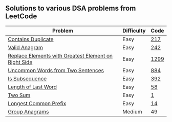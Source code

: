 ## Solutions to various DSA problems from LeetCode 
| Problem | Difficulty | Code |
|----------|----------|----------|
| [Contains Duplicate](https://leetcode.com/problems/contains-duplicate/)   | Easy   | [217](https://github.com/its07195/LeetCode-DSA-Python-Solutions/blob/main/Arrays%20and%20Hashing/217.py)   |
| [Valid Anagram](https://leetcode.com/problems/valid-anagram/)  | Easy   | [242](https://github.com/its07195/LeetCode-DSA-Python-Solutions/blob/main/Arrays%20and%20Hashing/242.py)   |
| [Replace Elements with Greatest Element on Right Side](https://leetcode.com/problems/replace-elements-with-greatest-element-on-right-side/)   | Easy   | [1299](https://github.com/its07195/LeetCode-DSA-Python-Solutions/blob/main/Arrays%20and%20Hashing/1299.py)   |
|[Uncommon Words from Two Sentences](https://leetcode.com/problems/uncommon-words-from-two-sentences/description/)| Easy | [884](https://github.com/its07195/LeetCode-DSA-Python-Solutions/blob/main/Arrays%20and%20Hashing/884.py)
|[Is Subsequence](https://leetcode.com/problems/is-subsequence/description/)|Easy|[392](https://github.com/its07195/LeetCode-DSA-Python-Solutions/blob/main/Arrays%20and%20Hashing/392.py)|
|[Length of Last Word](https://leetcode.com/problems/length-of-last-word/)|Easy|[58](https://github.com/its07195/LeetCode-DSA-Python-Solutions/blob/main/Arrays%20and%20Hashing/58.py)|
|[Two Sum](https://leetcode.com/problems/two-sum/)|Easy|[1](https://github.com/its07195/LeetCode-DSA-Python-Solutions/blob/main/Arrays%20and%20Hashing/1.py)|
|[Longest Common Prefix](https://leetcode.com/problems/longest-common-prefix/)|Easy|[14](https://github.com/its07195/LeetCode-DSA-Python-Solutions/blob/main/Arrays%20and%20Hashing/14.py)|
|[Group Anagrams](https://leetcode.com/problems/group-anagrams/)|Medium|49|
